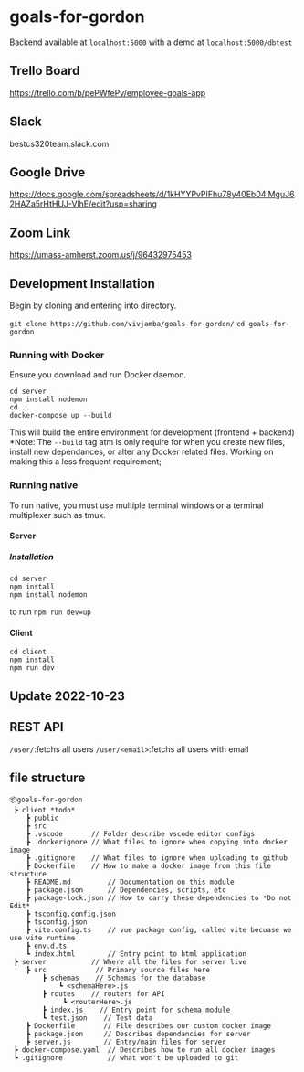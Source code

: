 # goals-for-gordon

Backend available at `localhost:5000` with a demo at `localhost:5000/dbtest`

## Trello Board
https://trello.com/b/pePWfePv/employee-goals-app

## Slack
bestcs320team.slack.com

## Google Drive
https://docs.google.com/spreadsheets/d/1kHYYPvPIFhu78y40Eb04lMguJ62HAZa5rHtHUJ-VlhE/edit?usp=sharing

## Zoom Link
https://umass-amherst.zoom.us/j/96432975453

## Development Installation

Begin by cloning and entering into directory.

`git clone https://github.com/vivjamba/goals-for-gordon/`
`cd goals-for-gordon`

### Running with Docker
Ensure you download and run Docker daemon. 
```
cd server
npm install nodemon
cd ..
docker-compose up --build
```
This will build the entire environment for development (frontend + backend)
*Note: The `--build` tag atm is only require for when you create new files,
install new dependances, or alter any Docker related files. Working on making
this a less frequent requirement;

### Running native

To run native, you must use multiple terminal windows or a terminal multiplexer such as tmux.

#### Server

##### Installation
```cd server
cd server
npm install
npm install nodemon
``````
to run
`npm run dev=up`

#### Client
```
cd client
npm install
npm run dev
```

## Update 2022-10-23

## REST API
`/user/`:fetchs all users
`/user/<email>`:fetchs all users with email

## file structure
```
📦goals-for-gordon
 ┣ client *todo*
    ┣ public
    ┣ src
    ┣ .vscode       // Folder describe vscode editor configs
    ┣ .dockerignore // What files to ignore when copying into docker image
    ┣ .gitignore    // What files to ignore when uploading to github
    ┣ Dockerfile    // How to make a docker image from this file structure 
    ┣ README.md         // Documentation on this module
    ┣ package.json      // Dependencies, scripts, etc
    ┣ package-lock.json // How to carry these dependencies to *Do not Edit*
    ┣ tsconfig.config.json
    ┣ tsconfig.json
    ┣ vite.config.ts    // vue package config, called vite becuase we use vite runtime
    ┣ env.d.ts
    ┗ index.html        // Entry point to html application
 ┣ server           // Where all the files for server live
    ┣ src            // Primary source files here
        ┣ schemas    // Schemas for the database
            ┗ <schemaHere>.js
        ┣ routes    // routers for API
             ┗ <routerHere>.js
        ┣ index.js    // Entry point for schema module
        ┗ test.json    // Test data
    ┣ Dockerfile       // File describes our custom docker image
    ┣ package.json     // Describes dependancies for server
    ┣ server.js        // Entry/main files for server
 ┣ docker-compose.yaml  // Describes how to run all docker images
 ┗ .gitignore           // what won't be uploaded to git
````
